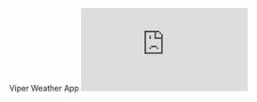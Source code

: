 Viper Weather App
![](https://hostingkartinok.com/show-image.php?id=dcbd6f4673ce6dc9f4042d0f01e420c9)
